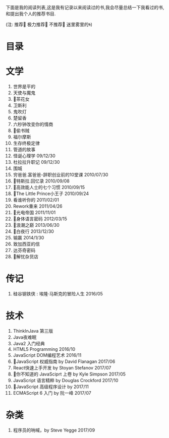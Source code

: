 下面是我的阅读列表,这是我有记录以来阅读过的书,我会尽量总结一下我看过的书,和提出我个人的推荐书目.

(注: 推荐:clap: 极力推荐:kiss:  不推荐:no_good: 迷里雾里的:cyclone:)

# 目录


# 文学
1. 世界是平的
1. 天使与魔鬼 
1. :kiss:茶花女
1. 卫斯利
1. 鬼吹灯
1. 楚留香
1. 六秒钟改变你的情商
1. :kiss:偷书贼
1. 福尔摩斯
1. 生存终极定律
1. 管道的故事
1. 怪诞心理学  09/12/30
1. 杜拉拉升职记  09/12/30
1. 围城       
1. 穷爸爸.富爸爸-辞职创业前的10堂课 2010/07/30
1. :kiss:特斯拉.回忆录 2010/09/08
1. :clap:高效能人士的七个习惯 2010/09/15
1. :clap:The Little Prince小王子 2010/09/24
1. 看谁听你的 2011/02/01
1. Rework重来 2011/04/26
1. :clap:光电帝国 2011/11/01
1. :clap:身体语言密码 2012/03/15
1. :kiss:浪潮之巅  2013/06/30
1. :clap:白夜行 2013/12/30
1. 输赢 2014/1/30
1. 致加西亚的信
1. 达芬奇密码
1. :kiss:解忧杂货店


# 传记
1. 硅谷钢铁侠 : 埃隆·马斯克的冒险人生 2016/05

# 技术

1. ThinkInJava 第三版
1. Java夜难眠
1. Java2 入门经典
1. HTML5 Programming  2016/10
1. JavaScript DOM编程艺术 2016/11
1. :kiss:JavaScript 权威指南 by David Flanagan 2017/06
1. React快速上手开发 by Stoyan Stefanov 2017/07
1. :kiss:你不知道的 JavaSciprt 上卷 by Kyle Simpson 2017/05
1. JavaScript 语言精粹 by Douglas Crockford 2017/10
1. :kiss:JavaScript 高级程序设计 by 2017/11
1. ECMAScript 6 入门 by 阮一峰 2017/07

# 杂类
1. 程序员的呐喊，by Steve Yegge 2017/09



